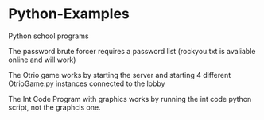# Python-Examples
Python school programs

The password brute forcer requires a password list (rockyou.txt is avaliable online and will work)

The Otrio game works by starting the server and starting 4 different OtrioGame.py instances connected to the lobby

The Int Code Program with graphics works by running the int code python script, not the graphcis one.
